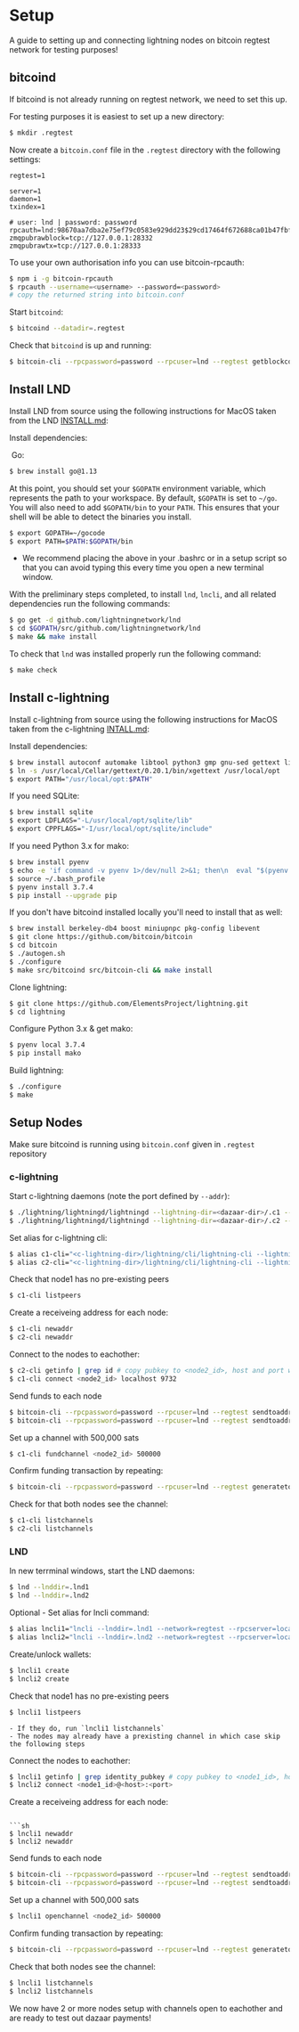 
# Setup
A guide to setting up and connecting lightning nodes on bitcoin regtest network for testing purposes!

## bitcoind
If bitcoind is not already running on regtest network, we need to set this up.

For testing purposes it is easiest to set up a new directory:
```sh
$ mkdir .regtest
```

Now create a `bitcoin.conf` file in the `.regtest` directory with the following settings:
```
regtest=1

server=1
daemon=1
txindex=1

# user: lnd | password: password
rpcauth=lnd:98670aa7dba2e75ef79c0583e929dd23$29cd17464f672688ca01b47fbf6bdfe49352cb8e90937dee7de0ddd76dc33e0d 
zmqpubrawblock=tcp://127.0.0.1:28332
zmqpubrawtx=tcp://127.0.0.1:28333
```

To use your own authorisation info you can use bitcoin-rpcauth:
```sh
$ npm i -g bitcoin-rpcauth
$ rpcauth --username=<username> --password=<password>
# copy the returned string into bitcoin.conf
``` 

Start `bitcoind`:
```sh
$ bitcoind --datadir=.regtest
```

Check that `bitcoind` is up and running:
```sh
$ bitcoin-cli --rpcpassword=password --rpcuser=lnd --regtest getblockcount # should be 0 at this point
```

## Install LND

Install LND from source using the following instructions for MacOS taken from the LND [INSTALL.md](https://github.com/lightningnetwork/lnd/blob/master/docs/INSTALL.md):

Install dependencies:

​	Go:

```sh
$ brew install go@1.13
```

At this point, you should set your `$GOPATH` environment variable, which represents the path to your workspace. By default, `$GOPATH` is set to `~/go`. You will also need to add `$GOPATH/bin` to your `PATH`. This ensures that your shell will be able to detect the binaries you install.

```sh
$ export GOPATH=~/gocode
$ export PATH=$PATH:$GOPATH/bin
```

- We recommend placing the above in your .bashrc or in a setup script so that you can avoid typing this every time you open a new terminal window.

With the preliminary steps completed, to install `lnd`, `lncli`, and all related dependencies run the following commands:

```sh
$ go get -d github.com/lightningnetwork/lnd
$ cd $GOPATH/src/github.com/lightningnetwork/lnd
$ make && make install
```

To check that `lnd` was installed properly run the following command:

```sh
$ make check
```

## Install c-lightning

 Install c-lightning from source using the following instructions for MacOS taken from the c-lightning [INTALL.md](https://github.com/ElementsProject/lightning/blob/master/doc/INSTALL.md):

Install dependencies: 

```sh
$ brew install autoconf automake libtool python3 gmp gnu-sed gettext libsodium
$ ln -s /usr/local/Cellar/gettext/0.20.1/bin/xgettext /usr/local/opt
$ export PATH="/usr/local/opt:$PATH"
```

If you need SQLite:

```sh
$ brew install sqlite
$ export LDFLAGS="-L/usr/local/opt/sqlite/lib"
$ export CPPFLAGS="-I/usr/local/opt/sqlite/include"
```

If you need Python 3.x for mako:

```sh
$ brew install pyenv
$ echo -e 'if command -v pyenv 1>/dev/null 2>&1; then\n  eval "$(pyenv init -)"\nfi' >> ~/.bash_profile
$ source ~/.bash_profile
$ pyenv install 3.7.4
$ pip install --upgrade pip
```

If you don't have bitcoind installed locally you'll need to install that as well:

```sh
$ brew install berkeley-db4 boost miniupnpc pkg-config libevent
$ git clone https://github.com/bitcoin/bitcoin
$ cd bitcoin
$ ./autogen.sh
$ ./configure
$ make src/bitcoind src/bitcoin-cli && make install
```

Clone lightning:

```sh
$ git clone https://github.com/ElementsProject/lightning.git
$ cd lightning
```

Configure Python 3.x & get mako:

```sh
$ pyenv local 3.7.4
$ pip install mako
```

Build lightning:

```sh
$ ./configure
$ make
```

## Setup Nodes

Make sure bitcoind is running using `bitcoin.conf` given in `.regtest` repository

### c-lightning

Start c-lightning daemons (note the port defined by `--addr`):

```sh
$ ./lightning/lightningd/lightningd --lightning-dir=<dazaar-dir>/.c1 --bitcoin-rpcuser=lnd --bitcoin-rpcpassword=password --network=regtest --log-level=debug --daemon --addr=localhost:9733
$ ./lightning/lightningd/lightningd --lightning-dir=<dazaar-dir>/.c2 --bitcoin-rpcuser=lnd --bitcoin-rpcpassword=password --network=regtest --log-level=debug --daemon --addr=localhost:9732
```

Set alias for c-lightning cli:

```sh
$ alias c1-cli="<c-lightning-dir>/lightning/cli/lightning-cli --lightning-dir=<dazaar-dir>/.c1 --network=regtest"
$ alias c2-cli="<c-lightning-dir>/lightning/cli/lightning-cli --lightning-dir=<dazaar-dir>/.c2 --network=regtest"
```

Check that node1 has no pre-existing peers

```sh
$ c1-cli listpeers
```

Create a receiveing address for each node:

```sh
$ c1-cli newaddr
$ c2-cli newaddr
```

Connect to the nodes to eachother:

```sh
$ c2-cli getinfo | grep id # copy pubkey to <node2_id>, host and port were defined when the daemon was initiated
$ c1-cli connect <node2_id> localhost 9732
```

Send funds to each node

```sh
$ bitcoin-cli --rpcpassword=password --rpcuser=lnd --regtest sendtoaddress <node1_receive_addr> 100
$ bitcoin-cli --rpcpassword=password --rpcuser=lnd --regtest sendtoaddress <node2_receive_addr> 100
```

Set up a channel with 500,000 sats

```sh
$ c1-cli fundchannel <node2_id> 500000
```

Confirm funding transaction by repeating:

```sh
$ bitcoin-cli --rpcpassword=password --rpcuser=lnd --regtest generatetoaddress 20 <node2_receive_addr
```

Check for that both nodes see the channel:

```sh
$ c1-cli listchannels
$ c2-cli listchannels
```

### LND

In new terrminal windows, start the LND daemons:

```sh
$ lnd --lnddir=.lnd1
$ lnd --lnddir=.lnd2
```

Optional - Set alias for lncli command:

```sh
$ alias lncli1="lncli --lnddir=.lnd1 --network=regtest --rpcserver=localhost:12009"
$ alias lncli2="lncli --lnddir=.lnd2 --network=regtest --rpcserver=localhost:13009"
```

Create/unlock wallets:

```sh
$ lncli1 create
$ lncli2 create
```

Check that node1 has no pre-existing peers

```sh
$ lncli1 listpeers
```

	- If they do, run `lncli1 listchannels`
	- The nodes may already have a prexisting channel in which case skip the following steps

Connect the nodes to eachother:
```sh
$ lncli1 getinfo | grep identity_pubkey # copy pubkey to <node1_id>, host and port may be found in lnd.conf
$ lncli2 connect <node1_id>@<host>:<port>
```

Create a receiveing address for each node:
```

```sh
$ lncli1 newaddr
$ lncli2 newaddr
```

Send funds to each node

```sh
$ bitcoin-cli --rpcpassword=password --rpcuser=lnd --regtest sendtoaddress <node1_receive_addr> 100
$ bitcoin-cli --rpcpassword=password --rpcuser=lnd --regtest sendtoaddress <node2_receive_addr> 100
```

Set up a channel with 500,000 sats

```sh
$ lncli1 openchannel <node2_id> 500000
```

Confirm funding transaction by repeating:

```sh
$ bitcoin-cli --rpcpassword=password --rpcuser=lnd --regtest generatetoaddress 10 <node2_receive_addr
```

Check that both nodes see the channel:

```sh
$ lncli1 listchannels
$ lncli2 listchannels
```

We now have 2 or more nodes setup with channels open to eachother and are ready to test out dazaar payments!
